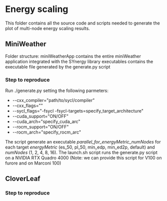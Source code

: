 # Energy scaling
This folder contains all the source code and scripts needed to generate the plot of multi-node energy scaling results.
## MiniWeather
Folder structure:
miniWeatherApp contains the entire miniWeather application integrated with the SYnergy library 
executables contains the executable file generated by the generate.py script
### Step to reproduce

Run ./generate.py setting the following parmeters:
- --cxx_compiler="path/to/sycl/compiler"
- --cxx_flags=""
- --sycl_flags="-fsycl -fsycl-targets=specify_target_architecture"
- --cuda_support="ON/OFF"
- --cuda_arch="specify_cuda_arc"
- --rocm_support="ON/OFF"
- --rocm_arch="specify_rocm_arc"

The script generate an executable *parallel_for_energyMetric_numNodes* for each target *energyMetric* (es_50, pl_50, min_edp, min_ed2p, default) and *numNodes* (1, 2, 4, 8, 16).
The launch.sh script runs the generate.py script on a NVIDIA RTX Quadro 4000 (Note: we can provide this script for V100 on furore and on Marconi 100)

## CloverLeaf
### Step to reproduce


